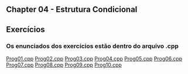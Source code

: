 ## Chapter 04 - Estrutura Condicional

## Exercícios
### Os enunciados dos exercícios estão dentro do arquivo .cpp

<a href="/chapter04/prog01/prog01.cpp">Prog01.cpp<a>
<a href="/chapter04/prog02/prog02.cpp">Prog02.cpp<a>
<a href="/chapter04/prog03/prog03.cpp">Prog03.cpp<a>
<a href="/chapter04/prog04/prog04.cpp">Prog04.cpp<a>
<a href="/chapter04/prog05/prog05.cpp">Prog05.cpp<a>
<a href="/chapter04/prog06/prog06.cpp">Prog06.cpp<a>
<a href="/chapter04/prog07/prog07.cpp">Prog07.cpp<a>
<a href="/chapter04/prog08/prog08.cpp">Prog08.cpp<a>
<a href="/chapter04/prog09/prog09.cpp">Prog09.cpp<a>
<a href="/chapter04/prog10/prog10.cpp">Prog10.cpp<a>


